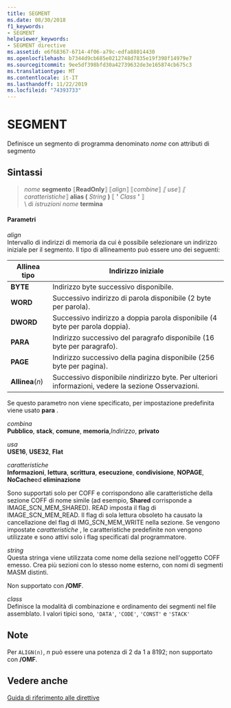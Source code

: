 ```yaml
---
title: SEGMENT
ms.date: 08/30/2018
f1_keywords:
- SEGMENT
helpviewer_keywords:
- SEGMENT directive
ms.assetid: e6f68367-6714-4f06-a79c-edfa88014430
ms.openlocfilehash: b7344d9cb685e0212748d7835e19f398f14979e7
ms.sourcegitcommit: 9ee5df398bfd30a42739632de3e165874cb675c3
ms.translationtype: MT
ms.contentlocale: it-IT
ms.lasthandoff: 11/22/2019
ms.locfileid: "74393733"
---
```

# <a name="segment"></a>SEGMENT

Definisce un segmento di programma denominato *nome* con attributi di segmento

## <a name="syntax"></a>Sintassi

> *nome* **segmento** ⟦**ReadOnly**⟧ ⟦*align*⟧ ⟦*combine*⟧ *⟦ use*⟧ *⟦ caratteristiche*⟧ **alias (** _String_ **)** ⟦ __'__ *Class* __'__ ⟧ \
> \ di *istruzioni*
> *nome* **termina**

#### <a name="parameters"></a>Parametri

*align*<br/>
Intervallo di indirizzi di memoria da cui è possibile selezionare un indirizzo iniziale per il segmento. Il tipo di allineamento può essere uno dei seguenti:

|Allinea tipo|Indirizzo iniziale|
|----------------|----------------------|
|**BYTE**|Indirizzo byte successivo disponibile.|
|**WORD**|Successivo indirizzo di parola disponibile (2 byte per parola).|
|**DWORD**|Successivo indirizzo a doppia parola disponibile (4 byte per parola doppia).|
|**PARA**|Indirizzo successivo del paragrafo disponibile (16 byte per paragrafo).|
|**PAGE**|Indirizzo successivo della pagina disponibile (256 byte per pagina).|
|**Allinea**(*n*)|Successivo disponibile *n*indirizzo byte. Per ulteriori informazioni, vedere la sezione Osservazioni.|

Se questo parametro non viene specificato, per impostazione predefinita viene usato **para** .

*combina*\
**Pubblico**, **stack**, **comune**, **memoria**,<em>Indirizzo</em>, **privato**

*usa*\
**USE16**, **USE32**, **Flat**

*caratteristiche*\
**Informazioni**, **lettura**, **scrittura**, **esecuzione**, **condivisione**, **NOPAGE**, **NoCache**ed **eliminazione**

Sono supportati solo per COFF e corrispondono alle caratteristiche della sezione COFF di nome simile (ad esempio, **Shared** corrisponde a IMAGE_SCN_MEM_SHARED). READ imposta il flag di IMAGE_SCN_MEM_READ. Il flag di sola lettura obsoleto ha causato la cancellazione del flag di IMG_SCN_MEM_WRITE nella sezione. Se vengono impostate *caratteristiche* , le caratteristiche predefinite non vengono utilizzate e sono attivi solo i flag specificati dal programmatore.

_string_\
Questa stringa viene utilizzata come nome della sezione nell'oggetto COFF emesso.  Crea più sezioni con lo stesso nome esterno, con nomi di segmenti MASM distinti.

Non supportato con **/OMF**.

*class*\
Definisce la modalità di combinazione e ordinamento dei segmenti nel file assemblato. I valori tipici sono, `'DATA'`, `'CODE'`, `'CONST'` e `'STACK'`

## <a name="remarks"></a>Note

Per `ALIGN(n)`, *n* può essere una potenza di 2 da 1 a 8192; non supportato con **/OMF**.

## <a name="see-also"></a>Vedere anche

[Guida di riferimento alle direttive](directives-reference.md)

